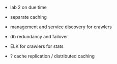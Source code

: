 * lab 2 on due time
* separate caching
* management and service discovery for crawlers


* db redundancy and failover
* ELK for crawlers for stats
* ? cache replication / distributed caching

